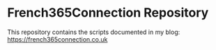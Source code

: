 # French365Connection Repository

This repository contains the scripts documented in my blog: https://french365connection.co.uk